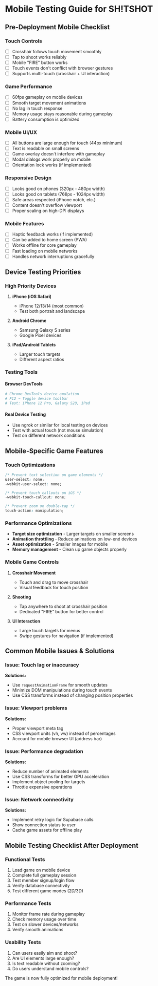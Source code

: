 # Mobile Testing Guide for SH!TSHOT

## Pre-Deployment Mobile Checklist

### Touch Controls
- [ ] Crosshair follows touch movement smoothly
- [ ] Tap to shoot works reliably
- [ ] Mobile "FIRE" button works
- [ ] Touch events don't conflict with browser gestures
- [ ] Supports multi-touch (crosshair + UI interaction)

### Game Performance
- [ ] 60fps gameplay on mobile devices
- [ ] Smooth target movement animations
- [ ] No lag in touch response
- [ ] Memory usage stays reasonable during gameplay
- [ ] Battery consumption is optimized

### Mobile UI/UX
- [ ] All buttons are large enough for touch (44px minimum)
- [ ] Text is readable on small screens
- [ ] Game overlay doesn't interfere with gameplay
- [ ] Modal dialogs work properly on mobile
- [ ] Orientation lock works (if implemented)

### Responsive Design
- [ ] Looks good on phones (320px - 480px width)
- [ ] Looks good on tablets (768px - 1024px width)
- [ ] Safe areas respected (iPhone notch, etc.)
- [ ] Content doesn't overflow viewport
- [ ] Proper scaling on high-DPI displays

### Mobile Features
- [ ] Haptic feedback works (if implemented)
- [ ] Can be added to home screen (PWA)
- [ ] Works offline for core gameplay
- [ ] Fast loading on mobile networks
- [ ] Handles network interruptions gracefully

## Device Testing Priorities

### High Priority Devices
1. **iPhone (iOS Safari)**
   - iPhone 12/13/14 (most common)
   - Test both portrait and landscape
   
2. **Android Chrome**
   - Samsung Galaxy S series
   - Google Pixel devices
   
3. **iPad/Android Tablets**
   - Larger touch targets
   - Different aspect ratios

### Testing Tools

#### Browser DevTools
```bash
# Chrome DevTools device emulation
# F12 → Toggle device toolbar
# Test: iPhone 12 Pro, Galaxy S20, iPad
```

#### Real Device Testing
- Use ngrok or similar for local testing on devices
- Test with actual touch (not mouse simulation)
- Test on different network conditions

## Mobile-Specific Game Features

### Touch Optimizations
```css
/* Prevent text selection on game elements */
user-select: none;
-webkit-user-select: none;

/* Prevent touch callouts on iOS */
-webkit-touch-callout: none;

/* Prevent zoom on double-tap */
touch-action: manipulation;
```

### Performance Optimizations
- **Target size optimization** - Larger targets on smaller screens
- **Animation throttling** - Reduce animations on low-end devices
- **Asset optimization** - Smaller images for mobile
- **Memory management** - Clean up game objects properly

### Mobile Game Controls
1. **Crosshair Movement**
   - Touch and drag to move crosshair
   - Visual feedback for touch position
   
2. **Shooting**
   - Tap anywhere to shoot at crosshair position
   - Dedicated "FIRE" button for better control
   
3. **UI Interaction**
   - Large touch targets for menus
   - Swipe gestures for navigation (if implemented)

## Common Mobile Issues & Solutions

### Issue: Touch lag or inaccuracy
**Solutions:**
- Use `requestAnimationFrame` for smooth updates
- Minimize DOM manipulations during touch events
- Use CSS transforms instead of changing position properties

### Issue: Viewport problems
**Solutions:**
- Proper viewport meta tag
- CSS viewport units (vh, vw) instead of percentages
- Account for mobile browser UI (address bar)

### Issue: Performance degradation
**Solutions:**
- Reduce number of animated elements
- Use CSS transforms for better GPU acceleration
- Implement object pooling for targets
- Throttle expensive operations

### Issue: Network connectivity
**Solutions:**
- Implement retry logic for Supabase calls
- Show connection status to user
- Cache game assets for offline play

## Mobile Testing Checklist After Deployment

### Functional Tests
1. Load game on mobile device
2. Complete full gameplay session
3. Test member signup/login flow
4. Verify database connectivity
5. Test different game modes (2D/3D)

### Performance Tests
1. Monitor frame rate during gameplay
2. Check memory usage over time
3. Test on slower devices/networks
4. Verify smooth animations

### Usability Tests
1. Can users easily aim and shoot?
2. Are UI elements large enough?
3. Is text readable without zooming?
4. Do users understand mobile controls?

The game is now fully optimized for mobile deployment!